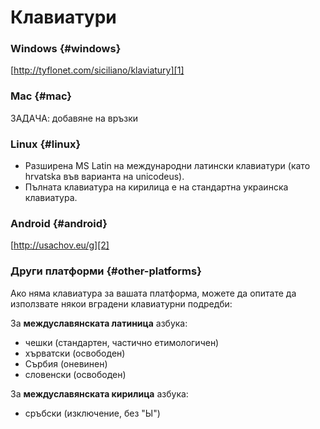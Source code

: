 

# Клавиатури

### Windows \{#windows}

[http://tyflonet.com/siciliano/klaviatury][1]

### Mac \{#mac}

ЗАДАЧА: добавяне на връзки

### Linux \{#linux}

- Разширена MS Latin на международни латински клавиатури (като hrvatska във варианта на unicodeus).
- Пълната клавиатура на кирилица е на стандартна украинска клавиатура.

### Android \{#android}

[http://usachov.eu/g][2]

### Други платформи \{#other-platforms}

Ако няма клавиатура за вашата платформа, можете да опитате да използвате някои вградени клавиатурни подредби:

За **междуславянската латиница** азбука:

- чешки (стандартен, частично етимологичен)
- хърватски (освободен)
- Сърбия (оневинен)
- словенски (освободен)

За **междуславянската кирилица** азбука:

- сръбски (изключение, без "Ы")

[1]: http://tyflonet.com/siciliano/klaviatury

[2]: http://usachov.eu/g

